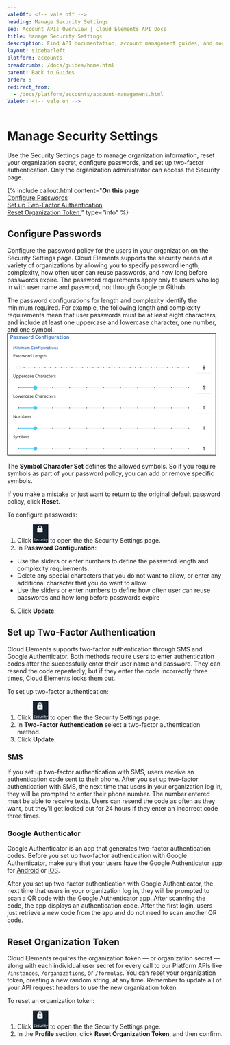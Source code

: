 ```yaml
---
valeOff: <!-- vale off -->
heading: Manage Security Settings
seo: Account APIs Overview | Cloud Elements API Docs
title: Manage Security Settings
description: Find API documentation, account management guides, and more on all of the currently supported Organization APIs.
layout: sidebarleft
platform: accounts
breadcrumbs: /docs/guides/home.html
parent: Back to Guides
order: 5
redirect_from:
  - /docs/platform/accounts/account-management.html
ValeOn: <!-- vale on -->
---
```


# Manage Security Settings

Use the Security Settings page to manage organization information, reset your organization secret, configure passwords, and set up two-factor authentication. Only the organization administrator can access the Security page.

{% include callout.html content="<strong>On this page</strong></br><a href=#configure-passwords>Configure Passwords</a></br><a href=#set-up-two-factor-authentication>Set up Two-Factor Authentication</a></br><a href=#reset-organization-token>Reset Organization Token
</a>" type="info" %}


## Configure Passwords

Configure the password policy for the users in your organization on the Security Settings page. Cloud Elements supports the security needs of a variety of organizations by allowing you to specify password length, complexity, how often user can reuse passwords, and how long before passwords expire. The password requirements apply only to users who log in with user name and password, not through Google or Github.

The password configurations for length and complexity identify the minimum required. For example, the following length and complexity requirements mean that user passwords must be at least eight characters, and include at least one uppercase and lowercase character, one number, and one symbol.
![Length and Complexity](img/length-complexity.png)

The **Symbol Character Set** defines the allowed symbols. So if you require symbols as part of your password policy, you can add or remove specific symbols.

If you make a mistake or just want to return to the original default password policy, click **Reset**.

To configure passwords:

1. Click <img src="img/btn-security.png" alt="Security" class="inlineImage"> to open the the Security Settings page.
2. In **Password Configuration**:
 * Use the sliders or enter numbers to define the password length and complexity requirements.
 * Delete any special characters that you do not want to allow, or enter any additional character that you do want to allow.
 * Use the sliders or enter numbers to define how often user can reuse passwords and how long before passwords expire
5. Click **Update**.

## Set up Two-Factor Authentication

Cloud Elements supports two-factor authentication through SMS and Google Authenticator. Both methods require users to enter authentication codes after the successfully enter their user name and password. They can resend the code repeatedly, but if they enter the code incorrectly three times, Cloud Elements locks them out.

To set up two-factor authentication:

1. Click <img src="img/btn-security.png" alt="Security" class="inlineImage"> to open the the Security Settings page.
2. In **Two-Factor Authentication** select a two-factor authentication method.
5. Click **Update**.

### SMS

If you set up two-factor authentication with SMS, users receive an authentication code sent to their phone. After you set up two-factor authentication with SMS, the next time that users in your organization log in, they will be prompted to enter their phone number. The number entered must be able to receive texts. Users can resend the code as often as they want, but they'll get locked out for 24 hours if they enter an incorrect code three times.

### Google Authenticator

Google Authenticator is an app that generates two-factor authentication codes. Before you set up two-factor authentication with Google Authenticator, make sure that your users have the Google Authenticator app for [Android](https://play.google.com/store/apps/details?id=com.google.android.apps.authenticator2&hl=en) or [iOS](https://itunes.apple.com/us/app/google-authenticator/id388497605?mt=8).

After you set up two-factor authentication with Google Authenticator, the next time that users in your organization log in, they will be prompted to scan a QR code with the Google Authenticator app. After scanning the code, the app displays an authentication code. After the first login, users just retrieve a new code from the app and do not need to scan another QR code.

## Reset Organization Token

Cloud Elements requires the organization token &mdash; or organization secret &mdash; along with each individual user secret for every call to our Platform APIs like `/instances`, `/organizations`, or `/formulas`. You can reset your organization token, creating a new random string, at any time. Remember to update all of your API request headers to use the new organization token.

To reset an organization token:

1. Click <img src="img/btn-security.png" alt="Security" class="inlineImage"> to open the the Security Settings page.
2. In the **Profile** section, click **Reset Organization Token**, and then confirm.
